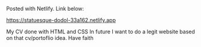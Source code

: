 Posted with Netlify. Link below:

https://statuesque-dodol-33a162.netlify.app

My CV done with HTML and CSS
In future I want to do a legit website based on that cv/portoflio idea.
Have faith
